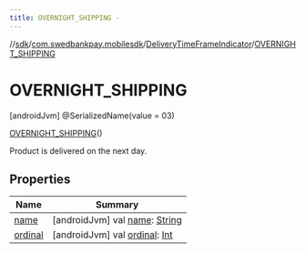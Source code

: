 ```yaml
---
title: OVERNIGHT_SHIPPING -
---
```

//[sdk](../../../../index)/[com.swedbankpay.mobilesdk](../../index)/[DeliveryTimeFrameIndicator](../index)/[OVERNIGHT_SHIPPING](index)



# OVERNIGHT_SHIPPING  
 [androidJvm] @SerializedName(value = 03)  
  
[OVERNIGHT_SHIPPING](index)()  


Product is delivered on the next day.

   


## Properties  
  
|  Name |  Summary | 
|---|---|
| <a name="com.swedbankpay.mobilesdk/DeliveryTimeFrameIndicator.OVERNIGHT_SHIPPING/name/#/PointingToDeclaration/"></a>[name](name)| <a name="com.swedbankpay.mobilesdk/DeliveryTimeFrameIndicator.OVERNIGHT_SHIPPING/name/#/PointingToDeclaration/"></a> [androidJvm] val [name](name): [String](https://kotlinlang.org/api/latest/jvm/stdlib/kotlin/-string/index.html)   <br>|
| <a name="com.swedbankpay.mobilesdk/DeliveryTimeFrameIndicator.OVERNIGHT_SHIPPING/ordinal/#/PointingToDeclaration/"></a>[ordinal](ordinal)| <a name="com.swedbankpay.mobilesdk/DeliveryTimeFrameIndicator.OVERNIGHT_SHIPPING/ordinal/#/PointingToDeclaration/"></a> [androidJvm] val [ordinal](ordinal): [Int](https://kotlinlang.org/api/latest/jvm/stdlib/kotlin/-int/index.html)   <br>|

